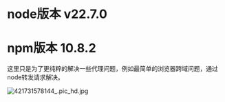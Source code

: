 
# node版本 v22.7.0   
# npm版本 10.8.2

这里只是为了更纯粹的解决一些代理问题，例如最简单的浏览器跨域问题，通过node转发请求解决。

![421731578144_.pic_hd.jpg](..%2F..%2FLibrary%2FContainers%2Fcom.tencent.xinWeChat%2FData%2FLibrary%2FApplication%20Support%2Fcom.tencent.xinWeChat%2F2.0b4.0.9%2Fa3bceab0f3fd99b76d58425da6532314%2FMessage%2FMessageTemp%2F9e20f478899dc29eb19741386f9343c8%2FImage%2F421731578144_.pic_hd.jpg)
